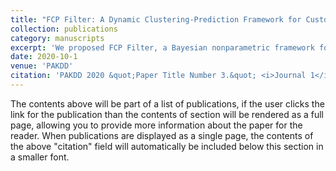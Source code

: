 ```yaml
---
title: "FCP Filter: A Dynamic Clustering-Prediction Framework for Customer Behavior"
collection: publications
category: manuscripts
excerpt: 'We proposed FCP Filter, a Bayesian nonparametric framework for dynamic customer behavior prediction and noise filtering.'
date: 2020-10-1
venue: 'PAKDD'
citation: 'PAKDD 2020 &quot;Paper Title Number 3.&quot; <i>Journal 1</i>. 1(3).'
---
```


The contents above will be part of a list of publications, if the user clicks the link for the publication than the contents of section will be rendered as a full page, allowing you to provide more information about the paper for the reader. When publications are displayed as a single page, the contents of the above "citation" field will automatically be included below this section in a smaller font.

